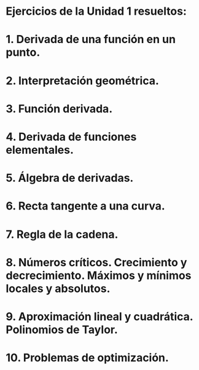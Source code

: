 # Ejercicios de la Unidad 1 resueltos:

# 1. Derivada de una función en un punto.
# 2. Interpretación geométrica.
# 3. Función derivada.
# 4. Derivada de funciones elementales.
# 5. Álgebra de derivadas.
# 6. Recta tangente a una curva.
# 7. Regla de la cadena.
# 8. Números críticos. Crecimiento y decrecimiento. Máximos y mínimos locales y absolutos.
# 9. Aproximación lineal y cuadrática. Polinomios de Taylor.
# 10. Problemas de optimización.









